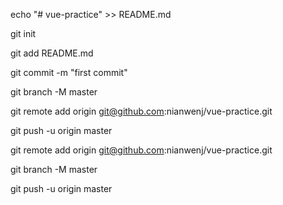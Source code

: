 echo "# vue-practice" >> README.md

git init

git add README.md

git commit -m "first commit"

git branch -M master

git remote add origin git@github.com:nianwenj/vue-practice.git

git push -u origin master

                



git remote add origin git@github.com:nianwenj/vue-practice.git

git branch -M master

git push -u origin master


